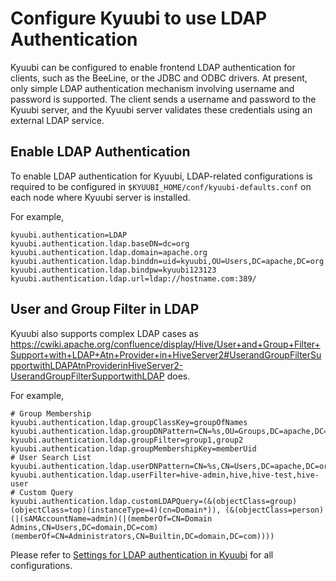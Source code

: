 <!--
- Licensed to the Apache Software Foundation (ASF) under one or more
- contributor license agreements.  See the NOTICE file distributed with
- this work for additional information regarding copyright ownership.
- The ASF licenses this file to You under the Apache License, Version 2.0
- (the "License"); you may not use this file except in compliance with
- the License.  You may obtain a copy of the License at
-
-   http://www.apache.org/licenses/LICENSE-2.0
-
- Unless required by applicable law or agreed to in writing, software
- distributed under the License is distributed on an "AS IS" BASIS,
- WITHOUT WARRANTIES OR CONDITIONS OF ANY KIND, either express or implied.
- See the License for the specific language governing permissions and
- limitations under the License.
-->

# Configure Kyuubi to use LDAP Authentication

Kyuubi can be configured to enable frontend LDAP authentication for clients, such as the BeeLine, or the JDBC and ODBC drivers.
At present, only simple LDAP authentication mechanism involving username and password is supported. The client sends
a username and password to the Kyuubi server, and the Kyuubi server validates these credentials using an external LDAP service.

## Enable LDAP Authentication

To enable LDAP authentication for Kyuubi, LDAP-related configurations is required to be configured in
`$KYUUBI_HOME/conf/kyuubi-defaults.conf` on each node where Kyuubi server is installed.

For example,

```properties example
kyuubi.authentication=LDAP
kyuubi.authentication.ldap.baseDN=dc=org
kyuubi.authentication.ldap.domain=apache.org
kyuubi.authentication.ldap.binddn=uid=kyuubi,OU=Users,DC=apache,DC=org
kyuubi.authentication.ldap.bindpw=kyuubi123123
kyuubi.authentication.ldap.url=ldap://hostname.com:389/
```

## User and Group Filter in LDAP

Kyuubi also supports complex LDAP cases as https://cwiki.apache.org/confluence/display/Hive/User+and+Group+Filter+Support+with+LDAP+Atn+Provider+in+HiveServer2#UserandGroupFilterSupportwithLDAPAtnProviderinHiveServer2-UserandGroupFilterSupportwithLDAP does.

For example,

```properties example
# Group Membership
kyuubi.authentication.ldap.groupClassKey=groupOfNames
kyuubi.authentication.ldap.groupDNPattern=CN=%s,OU=Groups,DC=apache,DC=org
kyuubi.authentication.ldap.groupFilter=group1,group2
kyuubi.authentication.ldap.groupMembershipKey=memberUid
# User Search List
kyuubi.authentication.ldap.userDNPattern=CN=%s,CN=Users,DC=apache,DC=org
kyuubi.authentication.ldap.userFilter=hive-admin,hive,hive-test,hive-user
# Custom Query
kyuubi.authentication.ldap.customLDAPQuery=(&(objectClass=group)(objectClass=top)(instanceType=4)(cn=Domain*)), (&(objectClass=person)(|(sAMAccountName=admin)(|(memberOf=CN=Domain Admins,CN=Users,DC=domain,DC=com)(memberOf=CN=Administrators,CN=Builtin,DC=domain,DC=com))))
```

Please refer to [Settings for LDAP authentication in Kyuubi](https://kyuubi.readthedocs.io/en/master/deployment/settings.html?highlight=LDAP#authentication)
for all configurations.
